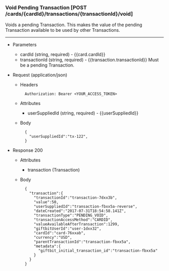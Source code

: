 ### Void Pending Transaction [POST /cards/{cardId}/transactions/{transactionId}/void]
Voids a pending Transaction. This makes the value of the pending Transaction available to be used by other Transactions.

---
+ Parameters
    + cardId (string, required) - {{card.cardId}}
    + transactionId (string, required) - {{transaction.transactionId}} Must be a pending Transaction.

+ Request (application/json)
    + Headers
    
            Authorization: Bearer <YOUR_ACCESS_TOKEN>
    + Attributes
        + userSuppliedId (string, required) - {{userSuppliedId}} 
    
    + Body 
            
            {
              "userSuppliedId":"tx-122",
            }
    
+ Response 200
    + Attributes
        + transaction (Transaction)
        
    + Body

            {
              "transaction":{
                "transactionId":"transaction-7dxx3b",
                "value":50,
                "userSuppliedId":"transaction-fbxx5a-reverse",
                "dateCreated":"2017-07-31T18:54:58.141Z",
                "transactionType":"PENDING_VOID",
                "transactionAccessMethod":"CARDID",
                "valueAvailableAfterTransaction":1299,
                "giftbitUserId":"user-1dxx32",
                "cardId":"card-76xxab",
                "currency":"USD",
                "parentTransactionId":"transaction-fbxx5a",
                "metadata":{
                  "giftbit_initial_transaction_id":"transaction-fbxx5a"
                }
              }
            }

